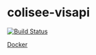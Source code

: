 # colisee-visapi

[![Build Status](https://travis-ci.org/siggame/colisee-visapi.svg?branch=master)](https://travis-ci.org/siggame/colisee-visapi)


[Docker](https://hub.docker.com/r/siggame/colisee-visapi/)
